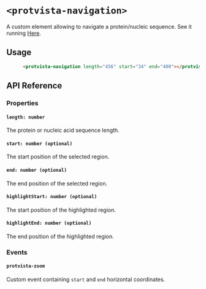 # `<protvista-navigation>`
A custom element allowing to navigate a protein/nucleic sequence.
See it running [Here](https://ebi-webcomponents.github.io/protvista-navigation/).

## Usage
```html
      <protvista-navigation length="456" start="34" end="400"></protvista-navigation>
```

## API Reference

### Properties
#### `length: number`
The protein or nucleic acid sequence length.

#### `start: number (optional)`
The start position of the selected region.

#### `end: number (optional)`
The end position of the selected region.

#### `highlightStart: number (optional)`
The start position of the highlighted region.

#### `highlightEnd: number (optional)`
The end position of the highlighted region.

### Events
#### `protvista-zoom`
Custom event containing `start` and `end` horizontal coordinates.
